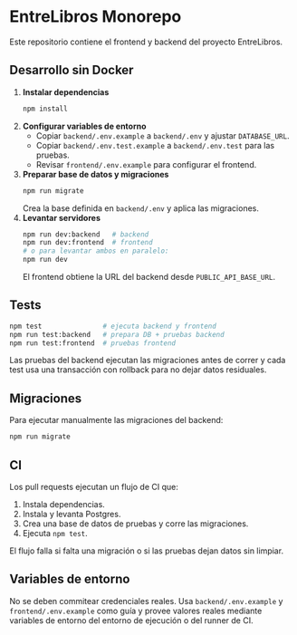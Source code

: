 # EntreLibros Monorepo

Este repositorio contiene el frontend y backend del proyecto EntreLibros.

## Desarrollo sin Docker

1. **Instalar dependencias**
   ```bash
   npm install
   ```
2. **Configurar variables de entorno**
   - Copiar `backend/.env.example` a `backend/.env` y ajustar `DATABASE_URL`.
   - Copiar `backend/.env.test.example` a `backend/.env.test` para las pruebas.
   - Revisar `frontend/.env.example` para configurar el frontend.
3. **Preparar base de datos y migraciones**
   ```bash
   npm run migrate
   ```
   Crea la base definida en `backend/.env` y aplica las migraciones.
4. **Levantar servidores**
   ```bash
   npm run dev:backend   # backend
   npm run dev:frontend  # frontend
   # o para levantar ambos en paralelo:
   npm run dev
   ```
   El frontend obtiene la URL del backend desde `PUBLIC_API_BASE_URL`.

## Tests

```bash
npm test               # ejecuta backend y frontend
npm run test:backend   # prepara DB + pruebas backend
npm run test:frontend  # pruebas frontend
```

Las pruebas del backend ejecutan las migraciones antes de correr y cada test usa una transacción con rollback para no dejar datos residuales.

## Migraciones

Para ejecutar manualmente las migraciones del backend:
```bash
npm run migrate
```

## CI

Los pull requests ejecutan un flujo de CI que:
1. Instala dependencias.
2. Instala y levanta Postgres.
3. Crea una base de datos de pruebas y corre las migraciones.
4. Ejecuta `npm test`.

El flujo falla si falta una migración o si las pruebas dejan datos sin limpiar.

## Variables de entorno

No se deben commitear credenciales reales. Usa `backend/.env.example` y `frontend/.env.example` como guía y provee valores reales mediante variables de entorno del entorno de ejecución o del runner de CI.

